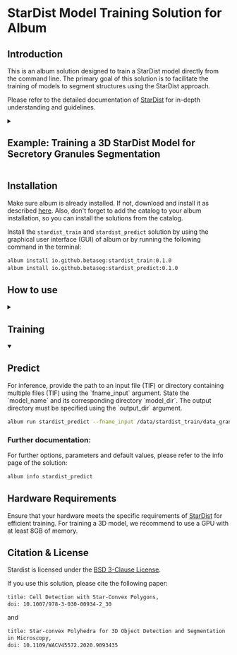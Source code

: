 # StarDist Model Training Solution for Album

## Introduction
This is an album solution designed to train a StarDist model directly from the command line. The primary goal of this solution is to facilitate the training of models to segment structures using the StarDist approach.

Please refer to the detailed documentation of [StarDist](https://github.com/stardist/stardist) for in-depth understanding and guidelines.

<details>
  <summary><h2>Example: Training a 3D StarDist Model for Secretory Granules Segmentation</h2></summary>

![Sample Image of Secretory Granules](granules.png)

The purpose of this example is to guide users on training a StarDist model to segment secretory granules from 3D FIB-SEM data. The training procedure and its significance are elaborated in the paper:

Müller, Andreas, et al. "3D FIB-SEM reconstruction of microtubule–organelle interaction in whole primary mouse β cells." Journal of Cell Biology 220.2 (2021).

### Dataset Preparation
Download the sample data (or you can prepare your own data in a similar format).
```bash
wget https://syncandshare.desy.de/index.php/s/5SJFRtAckjBg5gx/download/data_granules.zip
unzip data_granules.zip
```

After extracting, your data should be structured as follows:

```bash
data_granules
├── train
│   ├── images
│   └── masks
└── val
    ├── images
    └── masks
```
</details>

## Installation
Make sure album is already installed. If not, download and install it as described [here](https://album.solutions/).
Also, don't forget to add the catalog to your album installation, so you can install the solutions from the catalog.

Install the `stardist_train` and `stardist_predict` solution by using the graphical user interface (GUI) of album or by running the following command in the terminal:
```bash
album install io.github.betaseg:stardist_train:0.1.0
album install io.github.betaseg:stardist_predict:0.1.0
```

## How to use
<details>
  <summary><h2>Training</h2></summary>
To start the training process, provide the root directory of the data (using the "root" argument) and the desired output directory (using the "out" argument). By default, the solution will train a 3D stardist model for 100 epochs.

The parameters can be set and run using either the GUI, or by adapting this example for command line usage:
```bash
album run stardist_train --root /data/stardist_train/data_granules --out /data/stardist_train/data_granules_out --epochs 10 --steps_per_epoch 15
```

During training, a _TensorBoard_ will be opened in your browser. You can monitor the training process and the model performance using the _TensorBoard_. The solution terminates when the training is finished and _TensorBoard_ is closed.

The trained model will be saved in the specified output directory and contains the date and time of the run. The model can be used for inference using the `stardist_predict` solution.
</details>

<details open>
  <summary><h2>Predict</h2></summary>
For inference, provide the path to an input file (TIF) or directory containing multiple files (TIF) using the `fname_input` argument. 
State the `model_name` and its corresponding directory `model_dir`.  
The output directory must be specified using the `output_dir` argument. 

```bash
album run stardist_predict --fname_input /data/stardist_train/data_granules/val/images/high_c1_raw_region_2.tif --model_name 2023_06_28-17_45_35_stardist --model_basedir /data/stardist_train/data_granules_out/ --output_dir /data/stardist_train/predictions
```
</details>

### Further documentation: 
For further options, parameters and default values, please refer to the info page of the solution:
```bash
album info stardist_predict
```

## Hardware Requirements
Ensure that your hardware meets the specific requirements of [StarDist](https://stardist.net/docs/faq.html#what-hardware-do-you-recommend) for efficient training. For training a 3D model, we recommend to use a GPU with at least 8GB of memory.

## Citation & License
Stardist is licensed under the [BSD 3-Clause License](https://github.com/stardist/stardist/blob/master/LICENSE.txt).

If you use this solution, please cite the following paper:
```
title: Cell Detection with Star-Convex Polygons,
doi: 10.1007/978-3-030-00934-2_30
```
and
```
title: Star-convex Polyhedra for 3D Object Detection and Segmentation in Microscopy,
doi: 10.1109/WACV45572.2020.9093435
```
